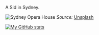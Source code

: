 A Sid in Sydney.

![Sydney Opera House](https://source.unsplash.com/4R8YFanrbsQ/1200x450)
*Source:* [Unsplash](https://unsplash.com/photos/4R8YFanrbsQ/)

[![My GitHub stats](https://github-readme-stats.vercel.app/api?username=koomai)](https://github.com/koomai)

